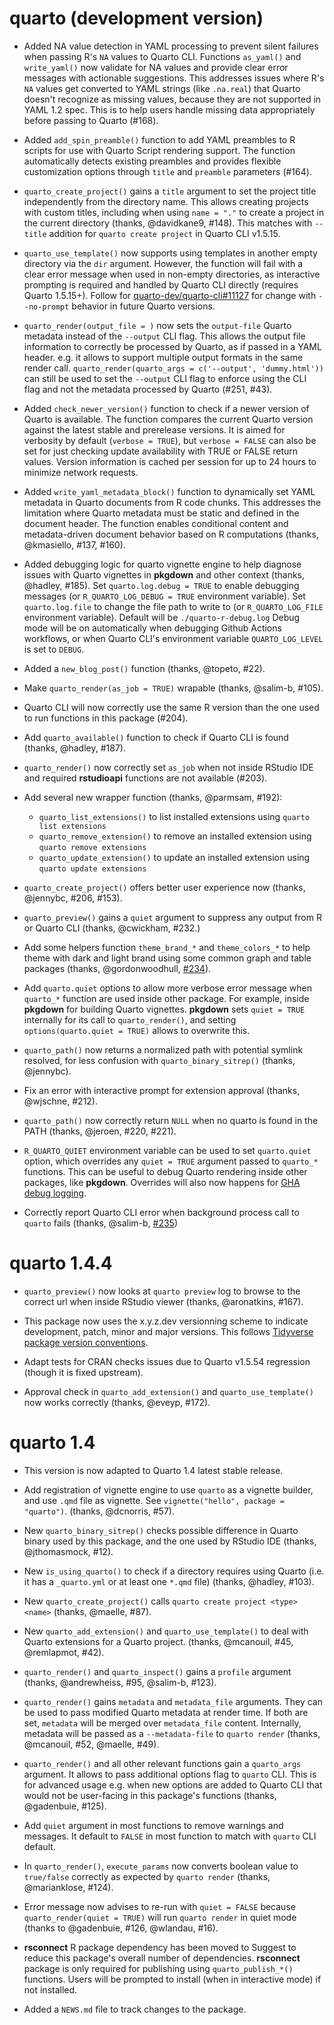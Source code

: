 # quarto (development version)

- Added NA value detection in YAML processing to prevent silent failures when passing R's `NA` values to Quarto CLI. Functions `as_yaml()` and `write_yaml()` now validate for NA values and provide clear error messages with actionable suggestions. This addresses issues where R's `NA` values get converted to YAML strings (like `.na.real`) that Quarto doesn't recognize as missing values, because they are not supported in YAML 1.2 spec. This is to help users handle missing data appropriately before passing to Quarto (#168).

- Added `add_spin_preamble()` function to add YAML preambles to R scripts for use with Quarto Script rendering support. The function automatically detects existing preambles and provides flexible customization options through `title` and `preamble` parameters (#164).

- `quarto_create_project()` gains a `title` argument to set the project title independently from the directory name. This allows creating projects with custom titles, including when using `name = "."` to create a project in the current directory (thanks, @davidkane9, #148). This matches with `--title` addition for `quarto create project` in Quarto CLI v1.5.15.

- `quarto_use_template()` now supports using templates in another empty directory via the `dir` argument. However, the function will fail with a clear error message when used in non-empty directories, as interactive prompting is required and handled by Quarto CLI directly (requires Quarto 1.5.15+). Follow for [quarto-dev/quarto-cli#11127](https://github.com/quarto-dev/quarto-cli/issues/11127) for change with `--no-prompt` behavior in future Quarto versions.

- `quarto_render(output_file = )` now sets the `output-file` Quarto metadata instead of the `--output` CLI flag. This allows the output file information to correctly be processed by Quarto, as if passed in a YAML header. e.g. it allows to support multiple output formats in the same render call. `quarto_render(quarto_args = c('--output', 'dummy.html'))` can still be used to set the `--output` CLI flag to enforce using the CLI flag and not the metadata processed by Quarto (#251, #43).

- Added `check_newer_version()` function to check if a newer version of Quarto is available. The function compares the current Quarto version against the latest stable and prerelease versions. It is aimed for verbosity by default (`verbose = TRUE`), but `verbose = FALSE` can also be set for just checking update availability with TRUE or FALSE return values. Version information is cached per session for up to 24 hours to minimize network requests.

- Added `write_yaml_metadata_block()` function to dynamically set YAML metadata in Quarto documents from R code chunks. This addresses the limitation where Quarto metadata must be static and defined in the document header. The function enables conditional content and metadata-driven document behavior based on R computations (thanks, @kmasiello, #137, #160).

- Added debugging logic for quarto vignette engine to help diagnose issues with Quarto vignettes in **pkgdown** and other context (thanks, @hadley, #185).
  Set `quarto.log.debug = TRUE` to enable debugging messages (or `R_QUARTO_LOG_DEBUG = TRUE` environment variable). 
  Set `quarto.log.file` to change the file path to write to (or `R_QUARTO_LOG_FILE` environment variable). Default will be `./quarto-r-debug.log`
  Debug mode will be on automatically when debugging Github Actions workflows, or when Quarto CLI's environment variable `QUARTO_LOG_LEVEL` is set to `DEBUG`.

- Added a `new_blog_post()` function (thanks, @topeto, #22). 

- Make `quarto_render(as_job = TRUE)` wrapable (thanks, @salim-b, #105).

- Quarto CLI will now correctly use the same R version than the one used to run functions in this package (#204).

- Add `quarto_available()` function to check if Quarto CLI is found (thanks, @hadley, #187).

- `quarto_render()` now correctly set `as_job` when not inside RStudio IDE and required **rstudioapi** functions are not available (#203).

- Add several new wrapper function (thanks, @parmsam, #192): 
  - `quarto_list_extensions()` to list installed extensions using `quarto list extensions`
  - `quarto_remove_extension()` to remove an installed extension using `quarto remove extensions`
  - `quarto_update_extension()` to update an installed extension using `quarto update extensions`

- `quarto_create_project()` offers better user experience now (thanks, @jennybc, #206, #153).

- `quarto_preview()` gains a `quiet` argument to suppress any output from R or Quarto CLI (thanks, @cwickham, #232.)

- Add some helpers function `theme_brand_*` and `theme_colors_*` to help theme with dark and light brand using some common graph and table packages (thanks,  @gordonwoodhull, [#234](https://github.com/quarto-dev/quarto-r/issues/234)).

- Add `quarto.quiet` options to allow more verbose error message when `quarto_*` function are used inside other package. 
  For example, inside **pkgdown** for building Quarto vignettes. **pkgdown** sets `quiet = TRUE` internally for its call to `quarto_render()`, 
  and setting `options(quarto.quiet = TRUE)` allows to overwrite this.
  
- `quarto_path()` now returns a normalized path with potential symlink resolved, for less confusion with `quarto_binary_sitrep()` (thanks, @jennybc).

- Fix an error with interactive prompt for extension approval (thanks, @wjschne, #212).

- `quarto_path()` now correctly return `NULL` when no quarto is found in the PATH (thanks, @jeroen, #220, #221).

- `R_QUARTO_QUIET` environment variable can be used to set `quarto.quiet` option, which overrides any `quiet = TRUE` argument passed to `quarto_*` functions. This can be useful to debug Quarto rendering inside other packages, like **pkgdown**. Overrides will also now happens for [GHA debug logging](https://docs.github.com/en/actions/monitoring-and-troubleshooting-workflows/troubleshooting-workflows/enabling-debug-logging).

- Correctly report Quarto CLI error when background process call to `quarto` fails (thanks, @salim-b, [#235](https://github.com/quarto-dev/quarto-r/issues/235))

# quarto 1.4.4

- `quarto_preview()` now looks at `quarto preview` log to browse to the correct url when inside RStudio viewer (thanks, @aronatkins, #167).

- This package now uses the x.y.z.dev versionning scheme to indicate development, patch, minor and major versions. This follows [Tidyverse package version conventions](https://r-pkgs.org/lifecycle.html#sec-lifecycle-version-number-tidyverse).

- Adapt tests for CRAN checks issues due to Quarto v1.5.54 regression (though it is fixed upstream).

- Approval check in `quarto_add_extension()` and `quarto_use_template()` now works correctly (thanks, @eveyp, #172).

# quarto 1.4

- This version is now adapted to Quarto 1.4 latest stable release.

- Add registration of vignette engine to use `quarto` as a vignette builder, and use `.qmd` file as vignette. See `vignette("hello", package = "quarto")`. (thanks, @dcnorris, #57).

- New `quarto_binary_sitrep()` checks possible difference in Quarto binary used by this package, and the one used by RStudio IDE (thanks, @jthomasmock, #12).
  
- New `is_using_quarto()` to check if a directory requires using Quarto (i.e. it has a `_quarto.yml` or at least one `*.qmd` file) (thanks, @hadley, #103).

- New `quarto_create_project()` calls `quarto create project <type> <name>` (thanks, @maelle, #87).

- New `quarto_add_extension()` and `quarto_use_template()` to deal with Quarto extensions for a Quarto project. (thanks, @mcanouil, #45, @remlapmot, #42).

- `quarto_render()` and `quarto_inspect()` gains a `profile` argument (thanks, @andrewheiss, #95, @salim-b, #123).

- `quarto_render()` gains `metadata` and `metadata_file` arguments. They can be used to pass modified Quarto metadata at render time. If both are set, `metadata` will be merged over `metadata_file` content. Internally, metadata will be passed as a `--metadata-file` to `quarto render` (thanks, @mcanouil, #52, @maelle, #49).

- `quarto_render()` and all other relevant functions gain a `quarto_args` argument. It allows to pass additional options flag to `quarto` CLI. This is for advanced usage e.g. when new options are added to Quarto CLI that would not be user-facing in this package's functions (thanks, @gadenbuie, #125).

- Add `quiet` argument in most functions to remove warnings and messages. It default to `FALSE` in most function to match with `quarto` CLI default.

- In `quarto_render()`, `execute_params` now converts boolean value to `true/false` correctly as expected by `quarto render` (thanks, @marianklose, #124).

- Error message now advises to re-run with `quiet = FALSE` because `quarto_render(quiet = TRUE)` will run `quarto render` in quiet mode (thanks to @gadenbuie, #126, @wlandau, #16).

- **rsconnect** R package dependency has been moved to Suggest to reduce this package's overall number of dependencies. **rsconnect** package is only required for publishing using `quarto_publish_*()` functions. Users will be prompted to install (when in interactive mode) if not installed.

- Added a `NEWS.md` file to track changes to the package.
